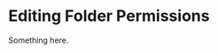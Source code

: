 [title]: # (Editing Folder Permissions)
[tags]: # (XXX)
[priority]: # (4142)
# Editing Folder Permissions
Something here.
